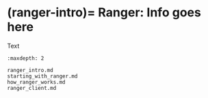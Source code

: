(ranger-intro)=
Ranger: Info goes here
=================================

Text

```{toctree}
:maxdepth: 2

ranger_intro.md
starting_with_ranger.md
how_ranger_works.md
ranger_client.md
```

